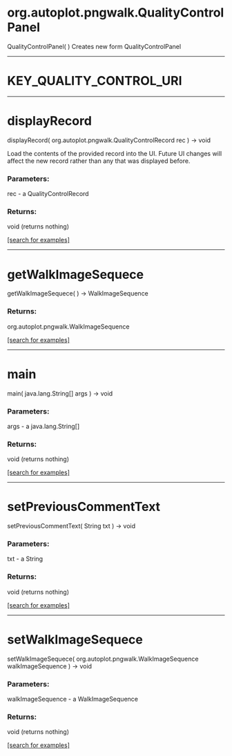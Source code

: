 # org.autoplot.pngwalk.QualityControlPanel
QualityControlPanel( )
Creates new form QualityControlPanel

***
<a name="KEY_QUALITY_CONTROL_URI"></a>
# KEY_QUALITY_CONTROL_URI



***
<a name="displayRecord"></a>
# displayRecord
displayRecord( org.autoplot.pngwalk.QualityControlRecord rec ) &rarr; void

Load the contents of the provided record into the UI.  Future UI changes
 will affect the new record rather than any that was displayed before.

### Parameters:
rec - a QualityControlRecord

### Returns:
void (returns nothing)


<a href="https://github.com/autoplot/dev/search?q=displayRecord&unscoped_q=displayRecord">[search for examples]</a>

***
<a name="getWalkImageSequece"></a>
# getWalkImageSequece
getWalkImageSequece(  ) &rarr; WalkImageSequence



### Returns:
org.autoplot.pngwalk.WalkImageSequence


<a href="https://github.com/autoplot/dev/search?q=getWalkImageSequece&unscoped_q=getWalkImageSequece">[search for examples]</a>

***
<a name="main"></a>
# main
main( java.lang.String[] args ) &rarr; void



### Parameters:
args - a java.lang.String[]

### Returns:
void (returns nothing)


<a href="https://github.com/autoplot/dev/search?q=main&unscoped_q=main">[search for examples]</a>

***
<a name="setPreviousCommentText"></a>
# setPreviousCommentText
setPreviousCommentText( String txt ) &rarr; void



### Parameters:
txt - a String

### Returns:
void (returns nothing)


<a href="https://github.com/autoplot/dev/search?q=setPreviousCommentText&unscoped_q=setPreviousCommentText">[search for examples]</a>

***
<a name="setWalkImageSequece"></a>
# setWalkImageSequece
setWalkImageSequece( org.autoplot.pngwalk.WalkImageSequence walkImageSequence ) &rarr; void



### Parameters:
walkImageSequence - a WalkImageSequence

### Returns:
void (returns nothing)


<a href="https://github.com/autoplot/dev/search?q=setWalkImageSequece&unscoped_q=setWalkImageSequece">[search for examples]</a>

